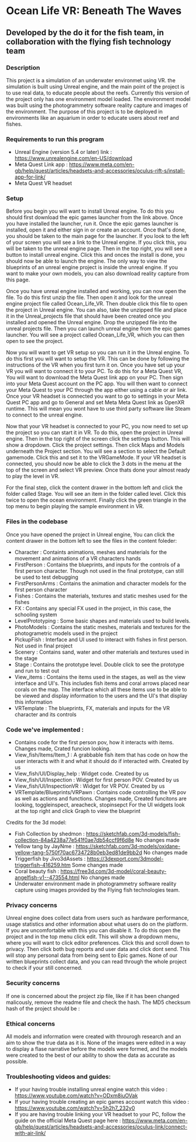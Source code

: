 # Ocean Life VR: Beneath The Waves
## Developed by the do it for the fish team, in collaboration with the flying fish technology team

### Description 
This project is a simulation of an underwater environmet using VR. the simulation is built using Unreal engine, and the main point of the project is to use real data, to educate people about the reefs. Currently this version of the project only has one environment model loaded. The environment model was built using the photogrammetry software reality capture and images of the environment. The purpose of this project is to be deployed in environments like an aquarium in order to educate users about reef and fishes.

### Requirements to run this program
- Unreal Engine (version 5.4 or later) link : https://www.unrealengine.com/en-US/download
- Meta Quest Link app : https://www.meta.com/en-gb/help/quest/articles/headsets-and-accessories/oculus-rift-s/install-app-for-link/
- Meta Quest VR headset


### Setup
Before you begin you will want to install Unreal engine. To do this you should first download the epic games launcher from the link above. Once you have installed the launcher, run it. Once the epic games 
launcher is installed, open it and either sign in or create an account. Once that's done, you should be taken to the main page for the launcher. If you look to the left of your screen you will see a link to the Unreal engine. If you click this, you will be taken to the unreal engine page. Then in the top right, you will see a button to install unreal engine. Click this and onces the install is done, you should now be able to launch the engine. The only way to view the blueprints of an unreal engine project is inside the unreal engine. If you want to make your own models, you can also download reality capture from this page. 

Once you have unreal engine installed and working, you can now open the file. To do this first unzip the file. Then open it and look for the unreal engine project file called Ocean_Life_VR. Then double click this file to open the project in Unreal engine. You can also, take the unzipped file and place it in the Unreal_projects file that should have been created once you installed and opened the Unreal engine. Drop the unzipped file into the unreal projects file. Then you can launch unreal engine from the epic games launcher. You will see a project called Ocean_Life_VR, which you can then open to see the project.

Now you will want to get VR setup so you can run it in the Unreal engine. To do this first you will want to setup the VR. This can be done by following the instructions of the VR when you first turn it on. Once you have set up your VR you will want to connect it to your PC. To do this for a Meta Quest VR, You will want to download the Meta Quest link app on your PC. Then sign into your Meta Quest account on the PC app. You will then want to connect your Meta Quest to your PC through the app either using a cable or air link. Once your VR headset is connected you want to go to settings in your Meta Quest PC app and go to General and set Meta Meta Quest link as OpenXR runtime. This will mean you wont have to use third party software like Steam to connect to the unreal engine. 

Now that your VR headset is connected to your PC, you now need to set up the project so you can start it in VR. To do this, open the project in Unreal engine. Then in the top right of the screen click the settings button. This will show a dropdown. Click the project settings. Then click Maps and Models underneath the Project section. You will see a section to select the Default gamemode. Click this and set it to the VRGameMode. If your VR headset is connected, you should now be able to click the 3 dots in the menu at the top of the screen and select VR preview. Once thats done your almost ready to play the level in VR. 

For the final step, click the content drawer in the bottom left and click the folder called Stage. You will see an item in the folder called level. Click this twice to open the ocean environment. Finally click the green triangle in the top menu to begin playing the sample environment in VR. 

### Files in the codebase
Once you have opened the project in Unreal engine, You can click the content drawer in the bottom left to see the files in the content foleder: 
- Character : Containts animations, meshes and materials for the movement and animations of a VR characters hands 
- FirstPerson : Contains the blueprints, and inputs for the controls of a first person character. Though not used in the final prototype, can still be used to test debugging
- FirstPersonArms : Contains the animation and character models for the first person character
- Fishes : Contains the materials, textures and static meshes used for the fishes
- FX : Contains any special FX used in the project, in this case, the schooling system
- LevelPrototyping : Some basic shapes and materials used to build levels.
- PhotoModels : Contains the static meshes, materials and textures for the photogrametric models used in the project
- PickupFish : Interface and UI used to interact with fishes in first person. Not used in final project
- Scenery : Contains sand, water and other materials and textures used in the stage
- Stage : Contains the prototype level. Double click to see the prototype and run to test out
- View_items : Contains the items used in the stages, as well as the view interface and UI's. This includes fish items and coral arrows placed near corals on the map. The interface which all these items use to be able to be viewed and display information to the users and the UI's that display this information
- VRTemplate : The blueprints, FX, materials and inputs for the VR character and its controls

### Code we've implemented : 
- Contains code for the first person pov, how it interacts with items. Changes made, Crated funcion looking. 
- View_fish/Items/Item_1 : A grabbable fish item that has code on how the user interacts with it and what it should do if interacted with. Created by us
- View_fish/UI/Display_help : Widget code. Created by us
- View_fish/UI/Inspection : Widget for first person POV. Created by us
- View_fish/UI/InspectionVR : Widget for VR POV. Created by us
- VRTemplate/Blueprints/VRPawn : Contains code controlling the VR pov as well as actions and functions. Changes made, Created funcitons are looking, toggleinspect, areacheck, stopinsepct
For the UI widgets look at the top right and click Graph to view the blueprint


Credits for the 3d model: 
- Fish Collection by shedmon : https://sketchfab.com/3d-models/fish-collection-84a4238a77e541f0ae7db54ccf9f6d8e No changes made
- Yellow tang by JayNme : https://sketchfab.com/3d-models/oxidane-yellow-tang-5750f70ac6734728b0eb3ed81de9bb2d No changes made
- Triggerfish by Jivo3dAssets : https://3dexport.com/3dmodel-triggerfish-416259.htm Some changes made
- Coral beauty fish : https://free3d.com/3d-model/coral-beauty-angelfish-v1--473554.html No changes made
- Underwater environment made in photogrammetry software reality capture using images provided by the Flying fish technologies team. 

### Privacy concerns
Unreal engine does collect data from users such as hardware performance, usage statistics and other information about what users do on the platform. If you are uncomfortable with this you can disable it. To do this open the project and in the top menu click edit. This will show a dropdown menu, where you will want to click editor preferences. Click this and scroll down to privacy. Then click both bug reports and user data and click dont send. This will stop any personal data from being sent to Epic games. None of our written blueprints collect data, and you can read through the whole project to check if your still concerned.

### Security concerns
If one is concerned about the project zip file, like if it has been changed malicously, remove the readme file and check the hash. The MD5 checksum hash of the project should be :  

### Ethical concerns
All models and information were created with throurogh research and an aim to show the true data as it is. None of the images were edited in a way to display a flase narrative before the models were formed, and the models were created to the best of our ability to show the data as accurate as possible. 

### Troubleshooting videos and guides:
- If your having trouble installing unreal engine watch this video : https://www.youtube.com/watch?v=ODxm8iuOVak
- If your having trouble creating an epic games account watch this video : https://www.youtube.com/watch?v=5h2h7_232y0
- If you are having trouble linking your VR headset to your PC, follow the guide on the official Meta Quest page here : https://www.meta.com/en-gb/help/quest/articles/headsets-and-accessories/oculus-link/connect-with-air-link/
